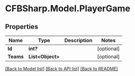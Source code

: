 # CFBSharp.Model.PlayerGame
## Properties

Name | Type | Description | Notes
------------ | ------------- | ------------- | -------------
**Id** | **int?** |  | [optional] 
**Teams** | **List&lt;Object&gt;** |  | [optional] 

[[Back to Model list]](../README.md#documentation-for-models) [[Back to API list]](../README.md#documentation-for-api-endpoints) [[Back to README]](../README.md)


